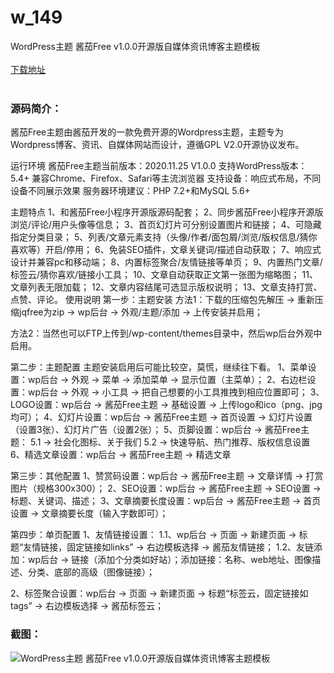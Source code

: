 # w_149
WordPress主题 酱茄Free v1.0.0开源版自媒体资讯博客主题模板
<br/></br>
[下载地址](https://www.uuid2.com/149.html "下载地址")
<br/></br>
<h3>源码简介：</h3>
<p>酱茄Free主题由酱茄开发的一款免费开源的Wordpress主题，主题专为Wordpress博客、资讯、自媒体网站而设计，遵循GPL V2.0开源协议发布。

运行环境
酱茄Free主题当前版本：2020.11.25 V1.0.0
支持WordPress版本：5.4+
兼容Chrome、Firefox、Safari等主流浏览器
支持设备：响应式布局，不同设备不同展示效果
服务器环境建议：PHP 7.2+和MySQL 5.6+

主题特点
1、和酱茄Free小程序开源版源码配套；
2、同步酱茄Free小程序开源版浏览/评论/用户头像等信息；
3、首页幻灯片可分别设置图片和链接；
4、可隐藏指定分类目录；
5、列表/文章元素支持（头像/作者/面包屑/浏览/版权信息/猜你喜欢等）开启/停用；
6、免装SEO插件，文章关键词/描述自动获取；
7、响应式设计并兼容pc和移动端；
8、内置标签聚合/友情链接等单页；
9、内置热门文章/标签云/猜你喜欢/链接小工具；
10、文章自动获取正文第一张图为缩略图；
11、文章列表无限加载；
12、文章内容结尾可选显示版权说明；
13、文章支持打赏、点赞、评论。
使用说明
第一步：主题安装
方法1：下载的压缩包先解压 → 重新压缩jqfree为zip → wp后台 → 外观/主题/添加 → 上传安装并启用；<p>
<p>方法2：当然也可以FTP上传到/wp-content/themes目录中，然后wp后台外观中启用。<p>
<p>第二步：主题配置
主题安装启用后可能比较空，莫慌，继续往下看。
1、菜单设置：wp后台 → 外观 → 菜单 → 添加菜单 → 显示位置（主菜单）；
2、右边栏设置：wp后台 → 外观 → 小工具 → 把自己想要的小工具推拽到相应位置即可；
3、LOGO设置：wp后台 → 酱茄Free主题 → 基础设置 → 上传logo和ico（png、jpg均可）；
4、幻灯片设置：wp后台 → 酱茄Free主题 → 首页设置 → 幻灯片设置（设置3张）、幻灯片广告（设置2张）；
5、页脚设置：wp后台 → 酱茄Free主题：
5.1 → 社会化图标、关于我们
5.2 → 快速导航、热门推荐、版权信息设置
6、精选文章设置：wp后台 → 酱茄Free主题 → 精选文章

第三步：其他配置
1、赞赏码设置：wp后台 → 酱茄Free主题 → 文章详情 → 打赏图片（规格300x300）；
2、SEO设置：wp后台 → 酱茄Free主题 → SEO设置 → 标题、关键词、描述；
3、文章摘要长度设置：wp后台 → 酱茄Free主题 → 首页设置 → 文章摘要长度（输入字数即可）；

第四步：单页配置
1、友情链接设置：
1.1、wp后台 → 页面 → 新建页面 → 标题“友情链接，固定链接如links” → 右边模板选择 → 酱茄友情链接；
1.2、友链添加：wp后台 → 链接（添加个分类如好站）；添加链接：名称、web地址、图像描述、分类、底部的高级（图像链接）；<p>
<p>2、标签聚合设置：wp后台 → 页面 → 新建页面 → 标题“标签云，固定链接如tags” → 右边模板选择 → 酱茄标签云；<p>
<h3>截图：</h3>
<img src="https://www.uuid2.com/wp-content/uploads/img/202105/e125440683.jpg" alt="WordPress主题 酱茄Free v1.0.0开源版自媒体资讯博客主题模板">
